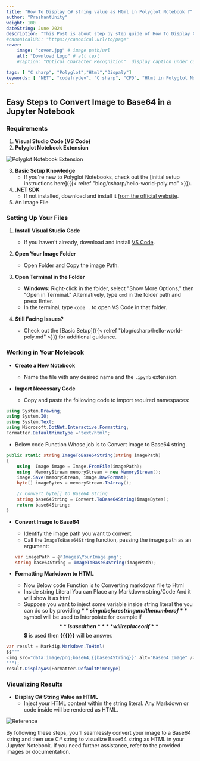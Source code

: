 ```yaml
---
title: "How To Display C# string value as Html in Polyglot Notebook ?"
author: "PrashantUnity"
weight: 100
dateString: June 2024  
description: "This Post is about step by step guide of How To Display C# string value as Html in Polyglot Notebook"
#canonicalURL: "https://canonical.url/to/page"
cover:
    image: "cover.jpg" # image path/url
    alt: "Download Logo" # alt text
    #caption: "Optical Character Recognition"  display caption under cover 

tags: [ "C sharp", "Polyglot","Html","Dispaly"]
keywords: [ "NET", "codefrydev", "C sharp", "CFD", "Html in Polyglot Notebook","Dispaly"]
---
```


## Easy Steps to Convert Image to Base64 in a Jupyter Notebook

### Requirements

1. **Visual Studio Code (VS Code)**
2. **Polyglot Notebook Extension**

![Polyglot Notebook Extension](./poly.png)

3. **Basic Setup Knowledge**
   - If you're new to Polyglot Notebooks, check out the [initial setup instructions here]({{< relref "blog/csharp/hello-world-poly.md" >}}).
4. **.NET SDK**
   - If not installed, download and install it [from the official website](https://dotnet.microsoft.com/en-us/download).
5. An Image File

### Setting Up Your Files

1. **Install Visual Studio Code**
   - If you haven't already, download and install [VS Code](https://code.visualstudio.com/).

2. **Open Your Image Folder**
   - Open Folder and Copy the image Path.

3. **Open Terminal in the Folder**
   - **Windows:** Right-click in the folder, select "Show More Options," then "Open in Terminal." Alternatively, type `cmd` in the folder path and press Enter.
   - In the terminal, type `code .` to open VS Code in that folder.

4. **Still Facing Issues?**
   - Check out the [Basic Setup]({{< relref "blog/csharp/hello-world-poly.md" >}})  for additional guidance.

### Working in Your Notebook

- **Create a New Notebook**
  - Name the file with any desired name and the `.ipynb` extension.

- **Import Necessary Code**
  - Copy and paste the following code to import required namespaces:

```csharp
using System.Drawing;
using System.IO;
using System.Text;
using Microsoft.DotNet.Interactive.Formatting;
Formatter.DefaultMimeType ="text/html";
```

- Below code Function Whose job is to Convert Image to Base64 string.

```csharp
public static string ImageToBase64String(string imagePath)
{
    using  Image image = Image.FromFile(imagePath); 
    using  MemoryStream memoryStream = new MemoryStream();
    image.Save(memoryStream, image.RawFormat);
    byte[] imageBytes = memoryStream.ToArray();

    // Convert byte[] to Base64 String
    string base64String = Convert.ToBase64String(imageBytes);
    return base64String;  
}
```

- **Convert Image to Base64**
  - Identify the image path you want to convert.
  - Call the `ImageToBase64String` function, passing the image path as an argument:

  ```csharp
  var imagePath = @"Images\YourImage.png";
  string base64String = ImageToBase64String(imagePath);
  ```

- **Formatting Markdown to HTML**
    - Now Below code Function is to Converting markdown file to Html
    - Inside string Literal You can Place any Markdown string/Code And it will show it as html
    - Suppose you want to inject some variable inside string literal the you can do so by  providing **$** singn before string and the number of **$** symbol will be used to Interpolate for example if **$$** is used then **{{}}** will replace or if **$$$** is used then **{{{}}}** will be answer.

```csharp
var result = Markdig.Markdown.ToHtml(
$$"""
<img src="data:image/png;base64,{{base64String}}" alt="Base64 Image" />
"""); 
result.DisplayAs(Formatter.DefaultMimeType)
``` 

### Visualizing Results

- **Display C# String Value as HTML**
  - Inject your HTML content within the string literal. Any Markdown or code inside will be rendered as HTML.

![Reference](./sample.png)  


By following these steps, you'll seamlessly convert your image to a Base64 string and then use C# string to visualize Base64 string  as HTML in your Jupyter Notebook. If you need further assistance, refer to the provided images or documentation.